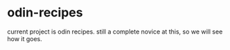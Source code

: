 # odin-recipes
current project is odin recipes. still a complete novice at this, so we will see how it goes.